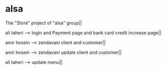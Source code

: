 # alsa
The "Store" project of "alsa" group||




ali taheri --> login and Payment page and bank card credit increase page||





amir hosein --> zendavani client and customer||




amir hosein --> zendavani update client and customer||





ali taheri --> update menu||


